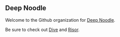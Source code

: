 ## Deep Noodle

Welcome to the Github organization for [Deep Noodle](https://deepnoodle.ai).

Be sure to check out [Dive](https://github.com/deepnoodle-ai/dive) and [Risor](https://github.com/deepnoodle-ai/risor).
